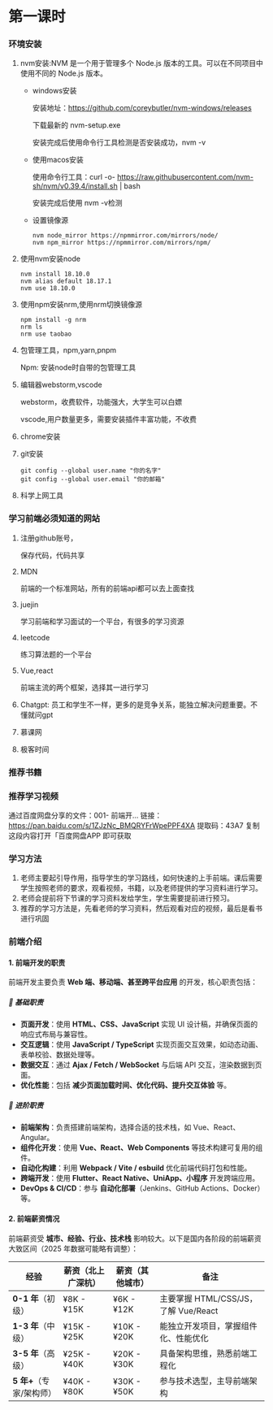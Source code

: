 # 第一课时

### 环境安装

1. nvm安装:NVM 是一个用于管理多个 Node.js 版本的工具。可以在不同项目中使用不同的 Node.js 版本。

    - windows安装

      安装地址：https://github.com/coreybutler/nvm-windows/releases

      下载最新的 nvm-setup.exe

      安装完成后使用命令行工具检测是否安装成功，nvm -v

    - 使用macos安装

      使用命令行工具：curl -o- https://raw.githubusercontent.com/nvm-sh/nvm/v0.39.4/install.sh | bash

      安装完成后使用 nvm -v检测

    - 设置镜像源

      ```she
      nvm node_mirror https://npmmirror.com/mirrors/node/
      nvm npm_mirror https://npmmirror.com/mirrors/npm/
      
      ```

2. 使用nvm安装node

   ```shell
   nvm install 18.10.0
   nvm alias default 18.17.1
   nvm use 18.10.0
   ```

3. 使用npm安装nrm,使用nrm切换镜像源

   ```shell
   npm install -g nrm
   nrm ls
   nrm use taobao
   ```

4. 包管理工具，npm,yarn,pnpm

   Npm: 安装node时自带的包管理工具


5. 编辑器webstorm,vscode

   webstorm，收费软件，功能强大，大学生可以白嫖

   vscode,用户数量更多，需要安装插件丰富功能，不收费

6. chrome安装

7. git安装

   ```shell
   git config --global user.name "你的名字"
   git config --global user.email "你的邮箱"
   ```

8. 科学上网工具

### 学习前端必须知道的网站

1. 注册github账号，

   保存代码，代码共享

2. MDN

   前端的一个标准网站，所有的前端api都可以去上面查找

3. juejin

   学习前端和学习面试的一个平台，有很多的学习资源

4. leetcode

   练习算法题的一个平台

5. Vue,react

   前端主流的两个框架，选择其一进行学习

6. Chatgpt: 员工和学生不一样，更多的是竞争关系，能独立解决问题重要。不懂就问gpt

7. 慕课网

8. 极客时间

### 推荐书籍

### 推荐学习视频

通过百度网盘分享的文件：001- 前端开...
链接：https://pan.baidu.com/s/1ZJzNc_BMQRYFrWpePPF4XA
提取码：43A7
复制这段内容打开「百度网盘APP 即可获取

### 学习方法

1. 老师主要起引导作用，指导学生的学习路线，如何快速的上手前端。课后需要学生按照老师的要求，观看视频，书籍，以及老师提供的学习资料进行学习。
2. 老师会提前将下节课的学习资料发给学生，学生需要提前进行预习。
3. 推荐的学习方法是，先看老师的学习资料，然后观看对应的视频，最后是看书进行巩固

### 前端介绍

#### **1. 前端开发的职责**

前端开发主要负责 **Web 端、移动端、甚至跨平台应用** 的开发，核心职责包括：

##### **🔹 基础职责**

- **页面开发**：使用 **HTML、CSS、JavaScript** 实现 UI 设计稿，并确保页面的响应式布局与兼容性。
- **交互逻辑**：使用 **JavaScript / TypeScript** 实现页面交互效果，如动态动画、表单校验、数据处理等。
- **数据交互**：通过 **Ajax / Fetch / WebSocket** 与后端 API 交互，渲染数据到页面。
- **优化性能**：包括 **减少页面加载时间、优化代码、提升交互体验** 等。

##### **🔹 进阶职责**

- **前端架构**：负责搭建前端架构，选择合适的技术栈，如 Vue、React、Angular。
- **组件化开发**：使用 **Vue、React、Web Components** 等技术构建可复用的组件。
- **自动化构建**：利用 **Webpack / Vite / esbuild** 优化前端代码打包和性能。
- **跨端开发**：使用 **Flutter、React Native、UniApp、小程序** 开发跨端应用。
- **DevOps & CI/CD**：参与 **自动化部署**（Jenkins、GitHub Actions、Docker）等。

#### **2. 前端薪资情况**

前端薪资受 **城市、经验、行业、技术栈** 影响较大。以下是国内各阶段的前端薪资大致区间（2025 年数据可能略有调整）：

| 经验               | 薪资（北上广深杭）   | 薪资（其他城市）    | 备注                            |
|------------------|-------------|-------------|-------------------------------|
| **0-1 年**（初级）    | ¥8K - ¥15K  | ¥6K - ¥12K  | 主要掌握 HTML/CSS/JS，了解 Vue/React |
| **1-3 年**（中级）    | ¥15K - ¥25K | ¥10K - ¥20K | 能独立开发项目，掌握组件化、性能优化            |
| **3-5 年**（高级）    | ¥25K - ¥40K | ¥20K - ¥30K | 具备架构思维，熟悉前端工程化                |
| **5 年+**（专家/架构师） | ¥40K - ¥80K | ¥30K - ¥50K | 参与技术选型，主导前端架构                 |
